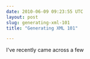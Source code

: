 ```yaml
---
date: 2010-06-09 09:23:55 UTC
layout: post
slug: generating-xml-101
title: "Generating XML 101"

---
```

<p>I've recently came across a few 